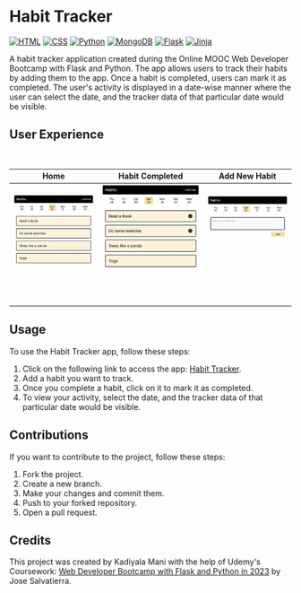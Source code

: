 # Habit Tracker

[![HTML](https://img.shields.io/badge/HTML-5-orange)](https://developer.mozilla.org/en-US/docs/Web/HTML)
[![CSS](https://img.shields.io/badge/CSS-3-blue)](https://developer.mozilla.org/en-US/docs/Web/CSS)
[![Python](https://img.shields.io/badge/Python-3.8-green)](https://www.python.org/)
[![MongoDB](https://img.shields.io/badge/MongoDB-4.4-lightgreen)](https://www.mongodb.com/)
[![Flask](https://img.shields.io/badge/Flask-2.1.0-lightgrey)](https://flask.palletsprojects.com/en/2.1.x/)
[![Jinja](https://img.shields.io/badge/Jinja-3.0.2-red)](https://jinja.palletsprojects.com/en/3.0.x/)

A habit tracker application created during the Online MOOC Web Developer Bootcamp with Flask and Python. The app allows users to track their habits by adding them to the app. Once a habit is completed, users can mark it as completed. The user's activity is displayed in a date-wise manner where the user can select the date, and the tracker data of that particular date would be visible. 


## User Experience

<br>

   Home             |        Habit Completed       |     Add New Habit  
:------------------:|:----------------------------:|:---------------------:
![Home](UX_UI.png)  |  ![Completed](Completed.png) | ![Add_New](Add_New.png)

## Usage
To use the Habit Tracker app, follow these steps:
1. Click on the following link to access the app: [Habit Tracker](https://km-habit-tracker.herokuapp.com).
2. Add a habit you want to track.
3. Once you complete a habit, click on it to mark it as completed.
4. To view your activity, select the date, and the tracker data of that particular date would be visible.

## Contributions
If you want to contribute to the project, follow these steps:
1. Fork the project.
2. Create a new branch.
3. Make your changes and commit them.
4. Push to your forked repository.
5. Open a pull request.

## Credits
This project was created by Kadiyala Mani with the help of Udemy's Coursework: [Web Developer Bootcamp with Flask and Python in 2023](https://www.udemy.com/course/web-developer-bootcamp-flask-python/) by Jose Salvatierra.
